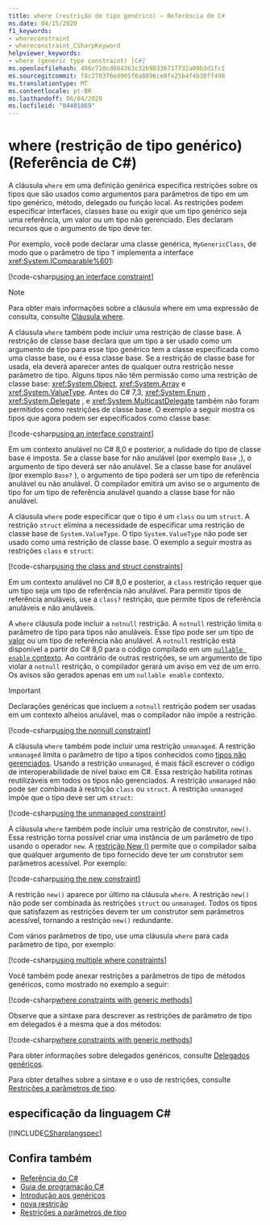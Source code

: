 ```yaml
---
title: where (restrição de tipo genérico) – Referência de C#
ms.date: 04/15/2020
f1_keywords:
- whereconstraint
- whereconstraint_CSharpKeyword
helpviewer_keywords:
- where (generic type constraint) [C#]
ms.openlocfilehash: 406c710cd884363c32b98336717732a09b3d1fc1
ms.sourcegitcommit: f8c270376ed905f6a8896ce0fe25b4f4b38ff498
ms.translationtype: MT
ms.contentlocale: pt-BR
ms.lasthandoff: 06/04/2020
ms.locfileid: "84401869"
---
```

# <a name="where-generic-type-constraint-c-reference"></a>where (restrição de tipo genérico) (Referência de C#)

A cláusula `where` em uma definição genérica especifica restrições sobre os tipos que são usados como argumentos para parâmetros de tipo em um tipo genérico, método, delegado ou função local. As restrições podem especificar interfaces, classes base ou exigir que um tipo genérico seja uma referência, um valor ou um tipo não gerenciado. Eles declaram recursos que o argumento de tipo deve ter.

Por exemplo, você pode declarar uma classe genérica, `MyGenericClass`, de modo que o parâmetro de tipo `T` implementa a interface <xref:System.IComparable%601>:

[!code-csharp[using an interface constraint](snippets/GenericWhereConstraints.cs#1)]

> [!NOTE]
> Para obter mais informações sobre a cláusula where em uma expressão de consulta, consulte [Cláusula where](where-clause.md).

A cláusula `where` também pode incluir uma restrição de classe base. A restrição de classe base declara que um tipo a ser usado como um argumento de tipo para esse tipo genérico tem a classe especificada como uma classe base, ou é essa classe base. Se a restrição de classe base for usada, ela deverá aparecer antes de qualquer outra restrição nesse parâmetro de tipo. Alguns tipos não têm permissão como uma restrição de classe base: <xref:System.Object>, <xref:System.Array> e <xref:System.ValueType>. Antes do C# 7,3, <xref:System.Enum> , <xref:System.Delegate> , e <xref:System.MulticastDelegate> também não foram permitidos como restrições de classe base. O exemplo a seguir mostra os tipos que agora podem ser especificados como classe base:

[!code-csharp[using an interface constraint](snippets/GenericWhereConstraints.cs#2)]

Em um contexto anulável no C# 8,0 e posterior, a nulidade do tipo de classe base é imposta. Se a classe base for não anulável (por exemplo `Base` ,), o argumento de tipo deverá ser não anulável. Se a classe base for anulável (por exemplo `Base?` ), o argumento de tipo poderá ser um tipo de referência anulável ou não anulável. O compilador emitirá um aviso se o argumento de tipo for um tipo de referência anulável quando a classe base for não anulável.

A cláusula `where` pode especificar que o tipo é um `class` ou um `struct`. A restrição `struct` elimina a necessidade de especificar uma restrição de classe base de `System.ValueType`. O tipo `System.ValueType` não pode ser usado como uma restrição de classe base. O exemplo a seguir mostra as restrições `class` e `struct`:

[!code-csharp[using the class and struct constraints](snippets/GenericWhereConstraints.cs#3)]

Em um contexto anulável no C# 8,0 e posterior, a `class` restrição requer que um tipo seja um tipo de referência não anulável. Para permitir tipos de referência anuláveis, use a `class?` restrição, que permite tipos de referência anuláveis e não anuláveis.

A `where` cláusula pode incluir a `notnull` restrição. A `notnull` restrição limita o parâmetro de tipo para tipos não anuláveis. Esse tipo pode ser um tipo de [valor](../builtin-types/value-types.md) ou um tipo de referência não anulável. A `notnull` restrição está disponível a partir do C# 8,0 para o código compilado em um [ `nullable enable` contexto](../../nullable-references.md#nullable-contexts). Ao contrário de outras restrições, se um argumento de tipo violar a `notnull` restrição, o compilador gerará um aviso em vez de um erro. Os avisos são gerados apenas em um `nullable enable` contexto.

> [!IMPORTANT]
> Declarações genéricas que incluem a `notnull` restrição podem ser usadas em um contexto alheios anulável, mas o compilador não impõe a restrição.

[!code-csharp[using the nonnull constraint](snippets/GenericWhereConstraints.cs#NotNull)]

A cláusula `where` também pode incluir uma restrição `unmanaged`. A restrição `unmanaged` limita o parâmetro de tipo a tipos conhecidos como [tipos não gerenciados](../builtin-types/unmanaged-types.md). Usando a restrição `unmanaged`, é mais fácil escrever o código de interoperabilidade de nível baixo em C#. Essa restrição habilita rotinas reutilizáveis em todos os tipos não gerenciados. A restrição `unmanaged` não pode ser combinada à restrição `class` ou `struct`. A restrição `unmanaged` impõe que o tipo deve ser um `struct`:

[!code-csharp[using the unmanaged constraint](snippets/GenericWhereConstraints.cs#4)]

A cláusula `where` também pode incluir uma restrição de construtor, `new()`. Essa restrição torna possível criar uma instância de um parâmetro de tipo usando o operador `new`. A [restrição New ()](new-constraint.md) permite que o compilador saiba que qualquer argumento de tipo fornecido deve ter um construtor sem parâmetros acessível. Por exemplo:

[!code-csharp[using the new constraint](snippets/GenericWhereConstraints.cs#5)]

A restrição `new()` aparece por último na cláusula `where`. A restrição `new()` não pode ser combinada às restrições `struct` ou `unmanaged`. Todos os tipos que satisfazem as restrições devem ter um construtor sem parâmetros acessível, tornando a restrição `new()` redundante.

Com vários parâmetros de tipo, use uma cláusula `where` para cada parâmetro de tipo, por exemplo:

[!code-csharp[using multiple where constraints](snippets/GenericWhereConstraints.cs#6)]

Você também pode anexar restrições a parâmetros de tipo de métodos genéricos, como mostrado no exemplo a seguir:

[!code-csharp[where constraints with generic methods](snippets/GenericWhereConstraints.cs#7)]

Observe que a sintaxe para descrever as restrições de parâmetro de tipo em delegados é a mesma que a dos métodos:

[!code-csharp[where constraints with generic methods](snippets/GenericWhereConstraints.cs#8)]

Para obter informações sobre delegados genéricos, consulte [Delegados genéricos](../../programming-guide/generics/generic-delegates.md).

Para obter detalhes sobre a sintaxe e o uso de restrições, consulte [Restrições a parâmetros de tipo](../../programming-guide/generics/constraints-on-type-parameters.md).

## <a name="c-language-specification"></a>especificação da linguagem C#

 [!INCLUDE[CSharplangspec](~/includes/csharplangspec-md.md)]

## <a name="see-also"></a>Confira também

- [Referência do C#](../index.md)
- [Guia de programação C#](../../programming-guide/index.md)
- [Introdução aos genéricos](../../programming-guide/generics/index.md)
- [nova restrição](./new-constraint.md)
- [Restrições a parâmetros de tipo](../../programming-guide/generics/constraints-on-type-parameters.md)
